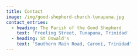 ```yaml
---
title: Contact
image: /img/good-shepherd-church-tunapuna.jpg
contact_entries:
  - heading: The Parish of the Good Shepherd
    text: 'Freeling Street, Tunapuna, Trinidad'
  - heading: St Oswald's
    text: 'Southern Main Road, Caroni, Trinidad'
---
```


